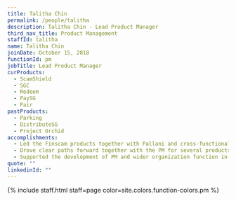 ```yaml
---
title: Talitha Chin
permalink: /people/talitha
description: Talitha Chin - Lead Product Manager
third_nav_title: Product Management
staffId: talitha
name: Talitha Chin
joinDate: October 15, 2018
functionId: pm
jobTitle: Lead Product Manager
curProducts:
  - ScamShield
  - SGC
  - Redeem
  - PaySG
  - Pair
pastProducts:
  - Parking
  - DistributeSG
  - Project Orchid
accomplishments:
  - Led the Finscam products together with Pallani and cross-functional managers - which involved working with the teams to develop the product strategy and roadmap, coaching and empowering PMs to deliver, working with other managers to build teams, ensuring quality of the product we ship and continuous growth.
  - Drove clear paths forward together with the PM for several products in the new scam domain that the team took on since Q3 2023 -  Building Trusted Networks/ Postman, Scamshield, Scam Data Pilots with Banks and Telcos (new).
  - Supported the development of PM and wider organization function in providing mechanisms to ensure cross-organization visibility of product progress, metrics and tracking, and staffing, coordinating with Paul and other PMs to drive towards 100% baseline tech learning completion for Phase 2 and targeted Phase 3 learning, provided PMs outside with the verticals on product review and possible other directions.
quote: ""
linkedinId: ""
---
```


{% include staff.html staff=page color=site.colors.function-colors.pm %}
